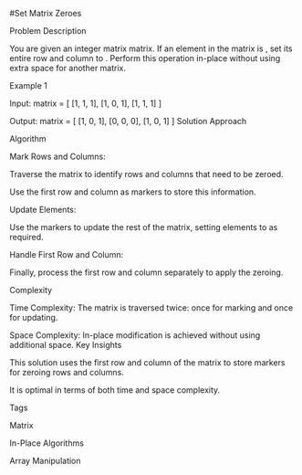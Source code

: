#Set Matrix Zeroes

Problem Description

You are given an  integer matrix matrix. If an element in the matrix is , set its entire row and column to . Perform this operation in-place without using extra space for another matrix.

Example 1

Input: matrix = [
    [1, 1, 1],
    [1, 0, 1],
    [1, 1, 1]
]

Output: matrix = [
    [1, 0, 1],
    [0, 0, 0],
    [1, 0, 1]
]
Solution Approach

Algorithm

Mark Rows and Columns:

Traverse the matrix to identify rows and columns that need to be zeroed.

Use the first row and column as markers to store this information.

Update Elements:

Use the markers to update the rest of the matrix, setting elements to  as required.

Handle First Row and Column:

Finally, process the first row and column separately to apply the zeroing.

Complexity

Time Complexity: The matrix is traversed twice: once for marking and once for updating.

Space Complexity: In-place modification is achieved without using additional space.
Key Insights

This solution uses the first row and column of the matrix to store markers for zeroing rows and columns.

It is optimal in terms of both time and space complexity.

Tags

Matrix

In-Place Algorithms

Array Manipulation

